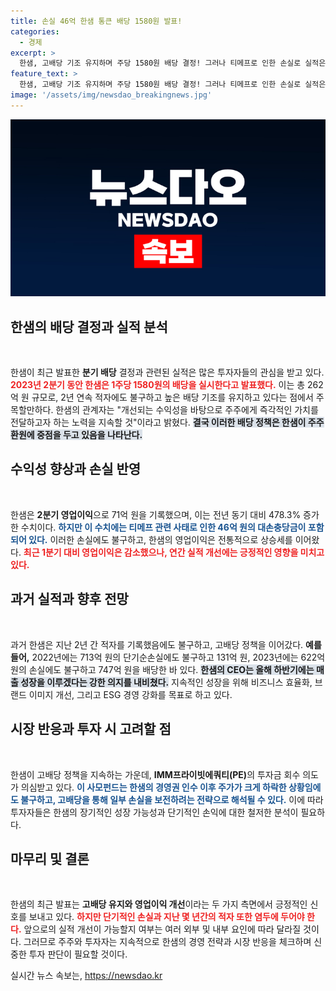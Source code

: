 ```yaml
---
title: 손실 46억 한샘 통큰 배당 1580원 발표!
categories:
  - 경제
excerpt: >
  한샘, 고배당 기조 유지하며 주당 1580원 배당 결정! 그러나 티메프로 인한 손실로 실적은 주춤. 과연 이 배당이 IMM 프라이빗에쿼티의 투자 회수 전략일까? 궁금증을 더하는 한샘의 향후 행보를 확인하세요!
feature_text: >
  한샘, 고배당 기조 유지하며 주당 1580원 배당 결정! 그러나 티메프로 인한 손실로 실적은 주춤. 과연 이 배당이 IMM 프라이빗에쿼티의 투자 회수 전략일까? 궁금증을 더하는 한샘의 향후 행보를 확인하세요!
image: '/assets/img/newsdao_breakingnews.jpg'
---
```


<p><img src="/assets/img/newsdao_breakingnews.jpg" alt="koreaapp 속보" /></p>

<h2 data-ke-size="size26">한샘의 배당 결정과 실적 분석</h2>

<p data-ke-size="size16">&nbsp;</p>

<p>한샘이 최근 발표한 <b>분기 배당</b> 결정과 관련된 실적은 많은 투자자들의 관심을 받고 있다. <b><span style="color: #ee2323;">2023년 2분기 동안 한샘은 1주당 1580원의 배당을 실시한다고 발표했다.</span></b> 이는 총 262억 원 규모로, 2년 연속 적자에도 불구하고 높은 배당 기조를 유지하고 있다는 점에서 주목할만하다. 한샘의 관계자는 "개선되는 수익성을 바탕으로 주주에게 즉각적인 가치를 전달하고자 하는 노력을 지속할 것"이라고 밝혔다. <b><span style="background-color: #21538527;">결국 이러한 배당 정책은 한샘이 주주 환원에 중점을 두고 있음을 나타난다.</span></b></p>

<h2 data-ke-size="size26">수익성 향상과 손실 반영</h2>

<p data-ke-size="size16">&nbsp;</p>

<p>한샘은 <b>2분기 영업이익</b>으로 71억 원을 기록했으며, 이는 전년 동기 대비 478.3% 증가한 수치이다. <b><span style="color: #1a5490;">하지만 이 수치에는 티메프 관련 사태로 인한 46억 원의 대손충당금이 포함되어 있다.</span></b> 이러한 손실에도 불구하고, 한샘의 영업이익은 전통적으로 상승세를 이어왔다. <b><span style="color: #ee2323;">최근 1분기 대비 영업이익은 감소했으나, 연간 실적 개선에는 긍정적인 영향을 미치고 있다.</span></b></p>

<h2 data-ke-size="size26">과거 실적과 향후 전망</h2>

<p data-ke-size="size16">&nbsp;</p>

<p>과거 한샘은 지난 2년 간 적자를 기록했음에도 불구하고, 고배당 정책을 이어갔다. <b>예를 들어,</b> 2022년에는 713억 원의 단기순손실에도 불구하고 131억 원, 2023년에는 622억 원의 손실에도 불구하고 747억 원을 배당한 바 있다. <b><span style="background-color: #21538527;">한샘의 CEO는 올해 하반기에는 매출 성장을 이루겠다는 강한 의지를 내비쳤다.</span></b> 지속적인 성장을 위해 비즈니스 효율화, 브랜드 이미지 개선, 그리고 ESG 경영 강화를 목표로 하고 있다.</p>

<h2 data-ke-size="size26">시장 반응과 투자 시 고려할 점</h2>

<p data-ke-size="size16">&nbsp;</p>

<p>한샘이 고배당 정책을 지속하는 가운데, <b>IMM프라이빗에쿼티(PE)</b>의 투자금 회수 의도가 의심받고 있다. <b><span style="color: #1a5490;">이 사모펀드는 한샘의 경영권 인수 이후 주가가 크게 하락한 상황임에도 불구하고, 고배당을 통해 일부 손실을 보전하려는 전략으로 해석될 수 있다.</span></b> 이에 따라 투자자들은 한샘의 장기적인 성장 가능성과 단기적인 손익에 대한 철저한 분석이 필요하다.</p>

<h2 data-ke-size="size26">마무리 및 결론</h2>

<p data-ke-size="size16">&nbsp;</p>

<p>한샘의 최근 발표는 <b>고배당 유지와 영업이익 개선</b>이라는 두 가지 측면에서 긍정적인 신호를 보내고 있다. <b><span style="color: #ee2323;">하지만 단기적인 손실과 지난 몇 년간의 적자 또한 염두에 두어야 한다.</span></b> 앞으로의 실적 개선이 가능할지 여부는 여러 외부 및 내부 요인에 따라 달라질 것이다. 그러므로 주주와 투자자는 지속적으로 한샘의 경영 전략과 시장 반응을 체크하며 신중한 투자 판단이 필요할 것이다.</p>
실시간 뉴스 속보는, <a href="https://newsdao.kr" rel="dofollow">https://newsdao.kr</a>


